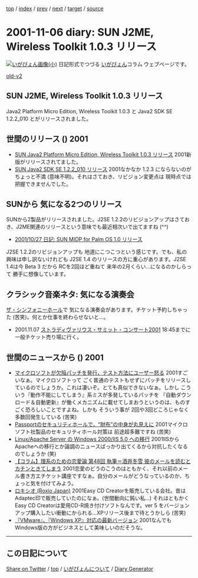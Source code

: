 [top](https://igapyon.github.io/diary/) 
 / [index](https://igapyon.github.io/diary/2001/index.html) 
 / [prev](https://igapyon.github.io/diary/2001/ig011105.html) 
 / [next](https://igapyon.github.io/diary/2001/ig011107.html) 
 / [target](https://igapyon.github.io/diary/2001/ig011106.html) 
 / [source](https://github.com/igapyon/diary/blob/gh-pages/2001/ig011106.html.src.md) 

2001-11-06 diary: SUN J2ME, Wireless Toolkit 1.0.3 リリース
=====================================================================================================
[![いがぴょん画像(小)](https://igapyon.github.io/diary/images/iga200306s.jpg "いがぴょん")](https://igapyon.github.io/diary/memo/memoigapyon.html) 日記形式でつづる [いがぴょん](https://igapyon.github.io/diary/memo/memoigapyon.html)コラム ウェブページです。

[old-v2](ig011106-orig.html)

## SUN J2ME, Wireless Toolkit 1.0.3 リリース

Java2 Platform Micro Edition, Wireless Toolkit 1.0.3 と Java2 SDK SE 1.2.2_010 とがリリースされました。




 
## 世間のリリース () 2001

* [SUN Java2 Platform Micro Edition, Wireless Toolkit 1.0.3 リリース](http://java.sun.com/products/j2mewtoolkit/)  2001新版がリリースされてました。
* [SUN Java2 SDK SE 1.2.2_010 リリース](http://java.sun.com/products/jdk/1.2.2/ja/index.html)  2001なかなか 1.2.3 にならないのが ちょっと不満 (意味不明)。それはさておき、リビジョン変更点は 現時点では把握できませんでした。

## SUNから 気になる2つのリリース

SUNから2製品がリリースされました。J2SE 1.2.2のリビジョンアップはさておき、J2ME関連のリリースという意味でも最近相次いで出てますね (^^)

* [2001/10/27 日記: SUN MIDP for Palm OS 1.0 リリース](ig011027.html)

J2SE 1.2.2のリビジョンアップも 地道にこつこつという感じです。でも、私の興味は申し訳ないけれども J2SE 1.4 のリリースの方に重心があります。J2SE 1.4は今
Beta 3 だから RCを2回ほど重ねて 来年の2月くらい…になるのかしらって 勝手に想像しています。

## クラシック音楽ネタ: 気になる演奏会

[ザ・シンフォニーホール](http://www.asahi.co.jp/symphony/symphony.html)で 気になる演奏会があります。チケット予約しちゃった (苦笑)。何とか仕事を終わらせないと…。

* 2001.11.07 [ストラディヴァリウス・サミット・コンサート2001](http://www.pasona.co.jp/public/topics/stradivarius.html)
  18:45までに 一般チケット売り場に行く。

## 世間のニュースから () 2001

* [マイクロソフトが欠陥パッチを発行，テスト方法にユーザー怒る](http://www.zdnet.co.jp/enterprise/0111/02/01110205.html)  2001すごいなぁ。マイクロソフトって ごく普通のテストもせずにパッチをリリースしているのでしょうか。これは凄いぞ。とても真似できないなぁ。しかし こういう『動作不能にしてしまう』系ミスが多発しているパッチを 『自動ダウンロード＆自動更新』が働くメカニズムに載せてしまおうというのは、ものすごく恐ろしいことですよね。しかも そういう事が 2回や3回どころじゃなく 多数回発生している (苦笑)
* [Passportのセキュリティホールで，“財布”の中身が丸見えに](http://www.zdnet.co.jp/news/0111/05/e_wallet.html)  2001マイクロソフト社製品のセキュリティホール対策は 前途超多難ですね (苦笑)
* [Linux/Apache Server の Windows 2000/IIS 5.0 への移行](http://www.microsoft.com/JAPAN/technet/WIN2000/win2ksrv/lapa2iis.asp)  2001IISからApacheへの移行とか論調のニュースばっかり出てくるから対抗したくなるのでしょうか (笑)
* [【コラム】理系のための恋愛論 第48回 執筆＝酒井冬雪 彼のメールを読むとカチンときてしまう](http://pcweb.mycom.co.jp/news/2001/11/02/03.html)  2001恋愛のどうのこうのはともかく、それ以前のメール書き方エチケット講座ですなぁ。自分のメールがどうなっているのか、ちょっと気を付けてみよう。
* [ロキシオ (Roxio Japan)](http://www.roxio.co.jp/)  2001Easy CD Creatorを販売している会社。昔は Adaptec印で販売していたのになぁ。(世間動向に鈍い私…) それはともかく Easy CD Creatorは愛用CD-R焼き付けソフトなんです。ver 5 をバージョンアップ購入したい衝動にかられる…XPリリース後まで待とうかしら (苦笑)
* [『VMware』、『Windows XP』対応の最新バージョン](http://japan.cnet.com/News/2001/Item/011105-6.html)  2001なんでもWindows版の方がビジネスとして美味しいのだそうな。

----------------------------------------------------------------------------------------------------

## この日記について

[Share on Twitter](https://twitter.com/intent/tweet?hashtags=igapyon%2Cdiary%2C%E3%81%84%E3%81%8C%E3%81%B4%E3%82%87%E3%82%93&text=SUN+J2ME%2C+Wireless+Toolkit+1.0.3+%E3%83%AA%E3%83%AA%E3%83%BC%E3%82%B9&url=https%3A%2F%2Figapyon.github.io%2Fdiary%2F2001%2Fig011106.html) / [top](../index.html) / [いがぴょんについて](https://igapyon.github.io/diary/memo/memoigapyon.html) / [Diary Generator](https://github.com/igapyon/igapyonv3)
